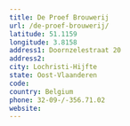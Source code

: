 ```yaml
---
title: De Proef Brouwerij
url: /de-proef-brouwerij/
latitude: 51.1159
longitude: 3.8158
address1: Doornzelestraat 20
address2: 
city: Lochristi-Hijfte
state: Oost-Vlaanderen
code: 
country: Belgium
phone: 32-09-/-356.71.02
website: 
---
```



